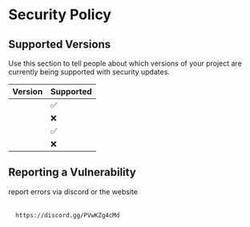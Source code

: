 # Security Policy

## Supported Versions

Use this section to tell people about which versions of your project are
currently being supported with security updates.

| Version | Supported          |
| ------- | ------------------ |
|         | :white_check_mark: |
|         | :x:                |
|         | :white_check_mark: |
|         | :x:                |

## Reporting a Vulnerability

report errors via discord or the website

######
      https://discord.gg/PVwKZg4cMd
